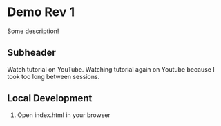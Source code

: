 # Demo Rev 1

Some description!

## Subheader

Watch tutorial on YouTube.
Watching tutorial again on Youtube because I took too long between sessions.

## Local Development

1. Open index.html in your browser

